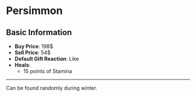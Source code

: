 # Persimmon

## Basic Information

- **Buy Price**: 198$
- **Sell Price**: 54$
- **Default Gift Reaction**: Like
- **Heals**:
  - 15 points of Stamina
  
---
Can be found randomly during winter.
